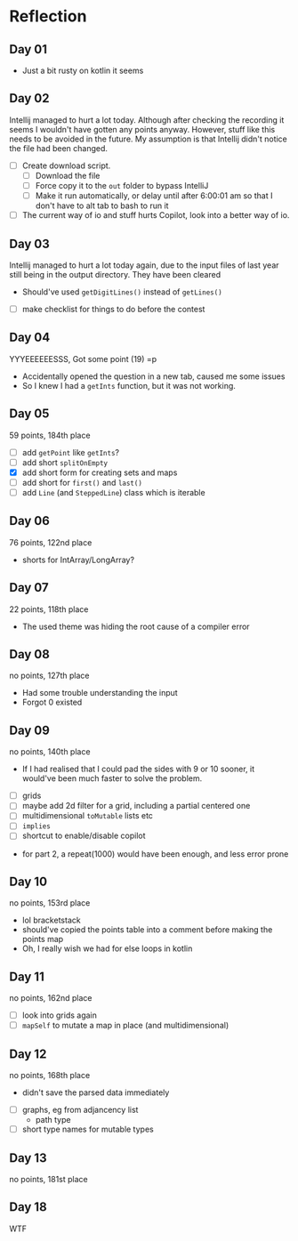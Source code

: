 # Reflection

## Day 01
* Just a bit rusty on kotlin it seems

## Day 02
Intellij managed to hurt a lot today. Although after checking the recording
it seems I wouldn't have gotten any points anyway. However, stuff like this
needs to be avoided in the future. My assumption is that Intellij didn't
notice the file had been changed.
* [ ] Create download script.
  * [ ] Download the file
  * [ ] Force copy it to the `out` folder to bypass IntelliJ
  * [ ] Make it run automatically, or delay until after 6:00:01 am 
    so that I don't have to alt tab to bash to run it 
* [ ] The current way of io and stuff hurts Copilot, look into a better
  way of io.

## Day 03
Intellij managed to hurt a lot today again, due to the input files of last 
year still being in the output directory. They have been cleared
* Should've used `getDigitLines()` instead of `getLines()`
* [ ] make checklist for things to do before the contest

## Day 04
YYYEEEEEESSS, Got some point (19) =p 
* Accidentally opened the question in a new tab, caused me some issues
* So I knew I had a `getInts` function, but it was not working.

## Day 05
59 points, 184th place
* [ ] add `getPoint` like `getInts`?
* [ ] add short `splitOnEmpty`
* [x] add short form for creating sets and maps
* [ ] add short for `first()` and `last()`
* [ ] add `Line` (and `SteppedLine`) class which is iterable

## Day 06
76 points, 122nd place
* shorts for IntArray/LongArray?

## Day 07
22 points, 118th place
* The used theme was hiding the root cause of a compiler error

## Day 08
no points, 127th place
* Had some trouble understanding the input
* Forgot 0 existed

## Day 09
no points, 140th place
* If I had realised that I could pad the sides with 9 or 10 sooner,
it would've been much faster to solve the problem.
* [ ] grids
* [ ] maybe add 2d filter for a grid, including a partial centered one
* [ ] multidimensional `toMutable` lists etc
* [ ] `implies` 
* [ ] shortcut to enable/disable copilot
* for part 2, a repeat(1000) would have been enough, and less error prone

## Day 10
no points, 153rd place
* lol bracketstack
* should've copied the points table into a comment before making the points map
* Oh, I really wish we had for else loops in kotlin

## Day 11
no points, 162nd place
* [ ] look into grids again
* [ ] `mapSelf` to mutate a map in place (and multidimensional)

## Day 12
no points, 168th place
* didn't save the parsed data immediately
* [ ] graphs, eg from adjancency list
  * path type
* [ ] short type names for mutable types

## Day 13
no points, 181st place






## Day 18
WTF